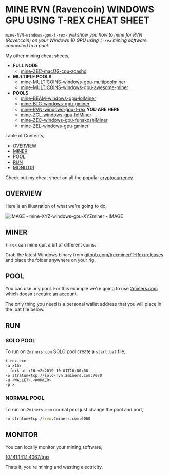 # MINE RVN (Ravencoin) WINDOWS GPU USING T-REX CHEAT SHEET

`mine-RVN-windows-gpu-t-rex-` _will show you
how to mine for RVN (Ravencoin)
on your Windows 10 GPU
using `t-rex` mining software
connected to a pool._

My other mining cheat sheets,

* **FULL NODE**
  * [mine-ZEC-macOS-cpu-zcashd](https://github.com/JeffDeCola/my-cheat-sheets/tree/master/other/mining-cryptocurrency/full-node/mine-ZEC-macOS-cpu-zcashd-cheat-sheet)
* **MULTIPLE POOLS**
  * [mine-MULTICOINS-windows-gpu-multipoolminer](https://github.com/JeffDeCola/my-cheat-sheets/tree/master/other/mining-cryptocurrency/multiple-pools/mine-MULTICOINS-windows-gpu-multipoolminer-cheat-sheet)
  * [mine-MULTICOINS-windows-gpu-awesome-miner](https://github.com/JeffDeCola/my-cheat-sheets/tree/master/other/mining-cryptocurrency/multiple-pools/mine-MULTICOINS-windows-gpu-awesome-miner-cheat-sheet)
* **POOLS**
  * [mine-BEAM-windows-gpu-lolMiner](https://github.com/JeffDeCola/my-cheat-sheets/tree/master/other/mining-cryptocurrency/pools/mine-BEAM-windows-gpu-lolMiner-cheat-sheet)
  * [mine-BTG-windows-gpu-gminer](https://github.com/JeffDeCola/my-cheat-sheets/tree/master/other/mining-cryptocurrency/pools/mine-BTG-windows-gpu-gminer-cheat-sheet)
  * [mine-RVN-windows-gpu-t-rex](https://github.com/JeffDeCola/my-cheat-sheets/tree/master/other/mining-cryptocurrency/pools/mine-RVN-windows-gpu-t-rex-cheat-sheet)
    **YOU ARE HERE**
  * [mine-ZCL-windows-gpu-lolMiner](https://github.com/JeffDeCola/my-cheat-sheets/tree/master/other/mining-cryptocurrency/pools/mine-ZCL-windows-gpu-lolMiner-cheat-sheet)
  * [mine-ZEC-windows-gpu-funakoshiMiner](https://github.com/JeffDeCola/my-cheat-sheets/tree/master/other/mining-cryptocurrency/pools/mine-ZEC-windows-gpu-funakoshiMiner-cheat-sheet)
  * [mine-ZEL-windows-gpu-gminer](https://github.com/JeffDeCola/my-cheat-sheets/tree/master/other/mining-cryptocurrency/pools/mine-ZEL-windows-gpu-gminer-cheat-sheet)

Table of Contents,

* [OVERVIEW](https://github.com/JeffDeCola/my-cheat-sheets/tree/master/other/mining-cryptocurrency/pools/mine-RVN-windows-gpu-t-rex-cheat-sheet#overview)
* [MINER](https://github.com/JeffDeCola/my-cheat-sheets/tree/master/other/mining-cryptocurrency/pools/mine-RVN-windows-gpu-t-rex-cheat-sheet#miner)
* [POOL](https://github.com/JeffDeCola/my-cheat-sheets/tree/master/other/mining-cryptocurrency/pools/mine-RVN-windows-gpu-t-rex-cheat-sheet#pool)
* [RUN](https://github.com/JeffDeCola/my-cheat-sheets/tree/master/other/mining-cryptocurrency/pools/mine-RVN-windows-gpu-t-rex-cheat-sheet#run)
* [MONITOR](https://github.com/JeffDeCola/my-cheat-sheets/tree/master/other/mining-cryptocurrency/pools/mine-RVN-windows-gpu-t-rex-cheat-sheet#monitor)

Check out my cheat sheet on all the popular
[cryptocurrency](https://github.com/JeffDeCola/my-cheat-sheets/tree/master/other/mining-cryptocurrency/cryptocurrency/cryptocurrency-cheat-sheet).

## OVERVIEW

Here is an illustration of what we're going to do,

![IMAGE - mine-XYZ-windows-gpu-XYZminer - IMAGE](../../../../docs/pics/mine-XYZ-windows-gpu-XYZminer.jpg)

## MINER

`t-rex` can mine quit a bit of different coins.

Grab the latest Windows binary from
[github.com/trexminer/T-Rex/releases](https://github.com/trexminer/T-Rex/releases/)
and place the folder anywhere on your rig.

## POOL

You can use any pool. For this example we're going to use
[2miners.com](https://2miners.com/)
which doesn't require an account.

The only thing you need is a personal wallet address
that you will place in the .bat file below.

## RUN

### SOLO POOL

To run on `2miners.com` SOLO pool create a `start.bat` file,

```bash
t-rex.exe
-a x16r
--fork-at x16rv2=2019-10-01T16:00:00
-o stratum+tcp://solo-rvn.2miners.com:7070
-u <WALLET>.<WORKER>
-p x
```

### NORMAL POOL

To run on `2miners.com` normal pool just change the pool and port,

```bat
-o stratum+tcp://rvn.2miners.com:6060
```

## MONITOR

You can locally monitor your mining software,

[10.141.141.1:4067/trex](http://10.141.141.1:4067/trex)

Thats it, you're mining and wasting electricity.
